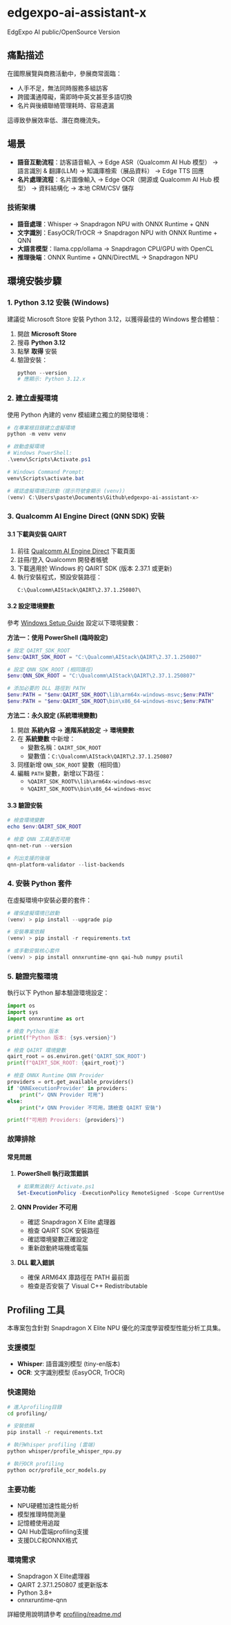 # edgexpo-ai-assistant-x
EdgExpo AI public/OpenSource Version

## 痛點描述

在國際展覽與商務活動中，參展商常面臨：

- 人手不足，無法同時服務多組訪客
- 跨國溝通障礙，需即時中英文甚至多語切換
- 名片與後續聯絡管理耗時、容易遺漏

這導致參展效率低、潛在商機流失。

## 場景

- **語音互動流程**：訪客語音輸入 → Edge ASR（Qualcomm AI Hub 模型） → 語言識別 & 翻譯(LLM) → 知識庫檢索（展品資料） → Edge TTS 回應
- **名片處理流程**：名片圖像輸入 → Edge OCR（開源或 Qualcomm AI Hub 模型） → 資料結構化 → 本地 CRM/CSV 儲存

### 技術架構
- **語音處理**：Whisper → Snapdragon NPU with ONNX Runtime + QNN
- **文字識別**：EasyOCR/TrOCR → Snapdragon NPU with ONNX Runtime + QNN  
- **大語言模型**：llama.cpp/ollama → Snapdragon CPU/GPU with OpenCL
- **推理後端**：ONNX Runtime + QNN/DirectML → Snapdragon NPU

## 環境安裝步驟

### 1. Python 3.12 安裝 (Windows)

建議從 Microsoft Store 安裝 Python 3.12，以獲得最佳的 Windows 整合體驗：

1. 開啟 **Microsoft Store**
2. 搜尋 **Python 3.12**
3. 點擊 **取得** 安裝
4. 驗證安裝：
   ```powershell
   python --version
   # 應顯示: Python 3.12.x
   ```

### 2. 建立虛擬環境

使用 Python 內建的 venv 模組建立獨立的開發環境：

```powershell
# 在專案根目錄建立虛擬環境
python -m venv venv

# 啟動虛擬環境
# Windows PowerShell:
.\venv\Scripts\Activate.ps1

# Windows Command Prompt:
venv\Scripts\activate.bat

# 確認虛擬環境已啟動（提示符號會顯示 (venv)）
(venv) C:\Users\paste\Documents\Github\edgexpo-ai-assistant-x>
```

### 3. Qualcomm AI Engine Direct (QNN SDK) 安裝

#### 3.1 下載與安裝 QAIRT

1. 前往 [Qualcomm AI Engine Direct](https://www.qualcomm.com/developer/software/neural-processing-sdk-for-ai) 下載頁面
2. 註冊/登入 Qualcomm 開發者帳號
3. 下載適用於 Windows 的 QAIRT SDK (版本 2.37.1 或更新)
4. 執行安裝程式，預設安裝路徑：
   ```
   C:\Qualcomm\AIStack\QAIRT\2.37.1.250807\
   ```

#### 3.2 設定環境變數

參考 [Windows Setup Guide](https://docs.qualcomm.com/bundle/publicresource/topics/80-63442-50/windows_setup.html) 設定以下環境變數：

**方法一：使用 PowerShell (臨時設定)**
```powershell
# 設定 QAIRT_SDK_ROOT
$env:QAIRT_SDK_ROOT = "C:\Qualcomm\AIStack\QAIRT\2.37.1.250807"

# 設定 QNN_SDK_ROOT (相同路徑)
$env:QNN_SDK_ROOT = "C:\Qualcomm\AIStack\QAIRT\2.37.1.250807"

# 添加必要的 DLL 路徑到 PATH
$env:PATH = "$env:QAIRT_SDK_ROOT\lib\arm64x-windows-msvc;$env:PATH"
$env:PATH = "$env:QAIRT_SDK_ROOT\bin\x86_64-windows-msvc;$env:PATH"
```

**方法二：永久設定 (系統環境變數)**
1. 開啟 **系統內容** → **進階系統設定** → **環境變數**
2. 在 **系統變數** 中新增：
   - 變數名稱：`QAIRT_SDK_ROOT`
   - 變數值：`C:\Qualcomm\AIStack\QAIRT\2.37.1.250807`
3. 同樣新增 `QNN_SDK_ROOT` 變數（相同值）
4. 編輯 `PATH` 變數，新增以下路徑：
   - `%QAIRT_SDK_ROOT%\lib\arm64x-windows-msvc`
   - `%QAIRT_SDK_ROOT%\bin\x86_64-windows-msvc`

#### 3.3 驗證安裝

```powershell
# 檢查環境變數
echo $env:QAIRT_SDK_ROOT

# 檢查 QNN 工具是否可用
qnn-net-run --version

# 列出支援的後端
qnn-platform-validator --list-backends
```

### 4. 安裝 Python 套件

在虛擬環境中安裝必要的套件：

```powershell
# 確保虛擬環境已啟動
(venv) > pip install --upgrade pip

# 安裝專案依賴
(venv) > pip install -r requirements.txt

# 或手動安裝核心套件
(venv) > pip install onnxruntime-qnn qai-hub numpy psutil
```

### 5. 驗證完整環境

執行以下 Python 腳本驗證環境設定：

```python
import os
import sys
import onnxruntime as ort

# 檢查 Python 版本
print(f"Python 版本: {sys.version}")

# 檢查 QAIRT 環境變數
qairt_root = os.environ.get('QAIRT_SDK_ROOT')
print(f"QAIRT_SDK_ROOT: {qairt_root}")

# 檢查 ONNX Runtime QNN Provider
providers = ort.get_available_providers()
if 'QNNExecutionProvider' in providers:
    print("✓ QNN Provider 可用")
else:
    print("✗ QNN Provider 不可用，請檢查 QAIRT 安裝")

print(f"可用的 Providers: {providers}")
```

### 故障排除

#### 常見問題

1. **PowerShell 執行政策錯誤**
   ```powershell
   # 如果無法執行 Activate.ps1
   Set-ExecutionPolicy -ExecutionPolicy RemoteSigned -Scope CurrentUser
   ```

2. **QNN Provider 不可用**
   - 確認 Snapdragon X Elite 處理器
   - 檢查 QAIRT SDK 安裝路徑
   - 確認環境變數正確設定
   - 重新啟動終端機或電腦

3. **DLL 載入錯誤**
   - 確保 ARM64X 庫路徑在 PATH 最前面
   - 檢查是否安裝了 Visual C++ Redistributable

## Profiling 工具

本專案包含針對 Snapdragon X Elite NPU 優化的深度學習模型性能分析工具集。

### 支援模型
- **Whisper**: 語音識別模型 (tiny-en版本)
- **OCR**: 文字識別模型 (EasyOCR, TrOCR)

### 快速開始

```bash
# 進入profiling目錄
cd profiling/

# 安裝依賴
pip install -r requirements.txt

# 執行Whisper profiling (雲端)
python whisper/profile_whisper_npu.py

# 執行OCR profiling
python ocr/profile_ocr_models.py
```

### 主要功能
- NPU硬體加速性能分析
- 模型推理時間測量
- 記憶體使用追蹤
- QAI Hub雲端profiling支援
- 支援DLC和ONNX格式

### 環境需求
- Snapdragon X Elite處理器
- QAIRT 2.37.1.250807 或更新版本
- Python 3.8+
- onnxruntime-qnn

詳細使用說明請參考 [profiling/readme.md](profiling/readme.md)
